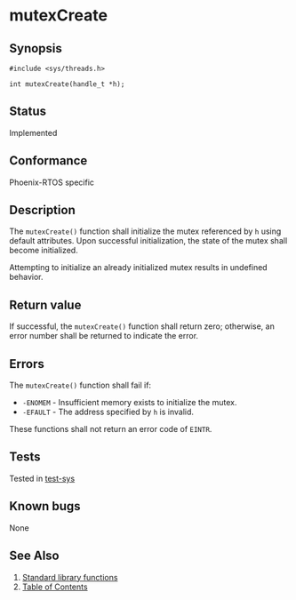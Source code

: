 # mutexCreate

## Synopsis

`#include <sys/threads.h>`

`int mutexCreate(handle_t *h);`

## Status

Implemented

## Conformance

Phoenix-RTOS specific

## Description

The `mutexCreate()` function shall initialize the mutex referenced by `h` using default attributes. Upon
successful initialization, the state of the mutex shall become initialized.

Attempting to initialize an already initialized mutex results in undefined behavior.

## Return value

If successful, the `mutexCreate()` function shall return zero; otherwise,
an error number shall be returned to indicate the error.

## Errors

The `mutexCreate()` function shall fail if:

* `-ENOMEM` - Insufficient memory exists to initialize the mutex.
* `-EFAULT` - The address specified by `h` is invalid.

These functions shall not return an error code of `EINTR`.

## Tests

Tested in [test-sys](https://github.com/phoenix-rtos/phoenix-rtos-tests/tree/master/sys)

## Known bugs

None

## See Also

1. [Standard library functions](../../index.md)
2. [Table of Contents](../../../../index.md)
